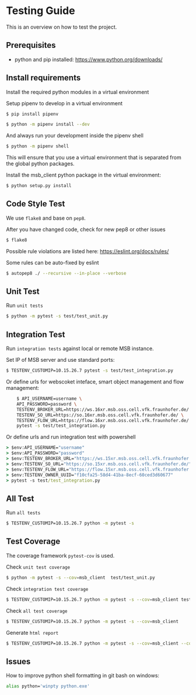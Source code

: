 # Testing Guide

This is an overview on how to test the project.

## Prerequisites

- python and pip installed: https://www.python.org/downloads/

## Install requirements

Install the required python modules in a virtual environment

Setup pipenv to develop in a virtual environment
```sh
$ pip install pipenv
```
```sh
$ python -m pipenv install --dev
```

And always run your development inside the pipenv shell
```sh
$ python -m pipenv shell
```

This will ensure that you use a virtual environment that is separated from the global python packages.

Install the msb_client python package in the virtual environment:
```sh
$ python setup.py install
```

## Code Style Test

We use `flake8` and base on `pep8`.

After you have changed code, check for new pep8 or other issues
```sh
$ flake8
```

Possible rule violations are listed here: https://eslint.org/docs/rules/

Some rules can be auto-fixed by eslint
```sh
$ autopep8 ./ --recursive --in-place --verbose
```

## Unit Test

Run `unit tests`

```sh
$ python -m pytest -s test/test_unit.py
```

## Integration Test

Run `integration tests` against local or remote MSB instance.

Set IP of MSB server and use standard ports:
```sh
$ TESTENV_CUSTOMIP=10.15.26.7 pytest -s test/test_integration.py
```

Or define urls for webscoket inteface, smart object management and flow management:
```sh
    $ API_USERNAME=username \
    API_PASSWORD=password \
    TESTENV_BROKER_URL=https://ws.16xr.msb.oss.cell.vfk.fraunhofer.de/ \
    TESTENV_SO_URL=https://so.16xr.msb.oss.cell.vfk.fraunhofer.de/ \
    TESTENV_FLOW_URL=https://flow.16xr.msb.oss.cell.vfk.fraunhofer.de/ \
    pytest -s test/test_integration.py
```

Or define urls and run integration test with powershell

```cmd
> $env:API_USERNAME="username"
> $env:API_PASSWORD="password"
> $env:TESTENV_BROKER_URL="https://ws.15xr.msb.oss.cell.vfk.fraunhofer.de/"
> $env:TESTENV_SO_URL="https://so.15xr.msb.oss.cell.vfk.fraunhofer.de/"
> $env:TESTENV_FLOW_URL="https://flow.15xr.msb.oss.cell.vfk.fraunhofer.de/"
> $env:TESTENV_OWNER_UUID="f10cfa25-58d4-41ba-8ecf-60ced3d60677"
> pytest -s test/test_integration.py
```

## All Test

Run `all tests`

```sh
$ TESTENV_CUSTOMIP=10.15.26.7 python -m pytest -s
```

## Test Coverage

The coverage framework `pytest-cov` is used.

Check `unit test coverage`

```sh
$ python -m pytest -s --cov=msb_client  test/test_unit.py
```

Check `integration test coverage`

```sh
$ TESTENV_CUSTOMIP=10.15.26.7 python -m pytest -s --cov=msb_client test/test_integration.py
```

Check `all test coverage`

```sh
$ TESTENV_CUSTOMIP=10.15.26.7 python -m pytest -s --cov=msb_client
```

Generate `html report`
```sh
$ TESTENV_CUSTOMIP=10.15.26.7 python -m pytest -s --cov=msb_client --cov-report html:./Output/coverage
```

## Issues

How to improve python shell formatting in git bash on windows:
```sh
alias python='winpty python.exe'
```
